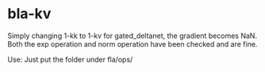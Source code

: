 # bla-kv

Simply changing 1-kk to 1-kv for gated_deltanet, the gradient becomes NaN. Both the exp operation and norm operation have been checked and are fine.

Use: Just put the folder under fla/ops/
